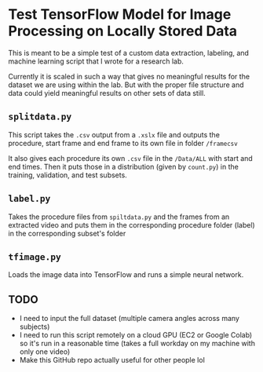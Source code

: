 # Test TensorFlow Model for Image Processing on Locally Stored Data
This is meant to be a simple test of a custom data extraction, labeling, and machine learning script that I wrote for a research lab.

Currently it is scaled in such a way that gives no meaningful results for the dataset we are using within the lab. But with the proper file structure and data could yield meaningful results on other sets of data still.

## `splitdata.py`
This script takes the `.csv` output from a `.xslx` file and outputs the procedure, start frame and end frame to its own file in folder `/framecsv`

It also gives each procedure its own `.csv` file in the `/Data/ALL` with start and end times. Then it puts those in a distribution (given by `count.py`) in the training, validation, and test subsets.

## `label.py`
Takes the procedure files from `spiltdata.py` and the frames from an extracted video and puts them in the corresponding procedure folder (label) in the corresponding subset's folder

## `tfimage.py`
Loads the image data into TensorFlow and runs a simple neural network.

## TODO
* I need to input the full dataset (multiple camera angles across many subjects)
* I need to run this script remotely on a cloud GPU (EC2 or Google Colab) so it's run in a reasonable time (takes a full workday on my machine with only one video)
* Make this GitHub repo actually useful for other people lol
